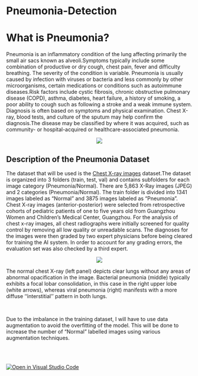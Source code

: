 # Pneumonia-Detection

<h1><b>What is Pneumonia? </b></h1>

Pneumonia is an inflammatory condition of the lung affecting primarily the small air sacs known as alveoli.Symptoms typically include some combination of productive or dry cough, chest pain, fever and difficulty breathing. The severity of the condition is variable. Pneumonia is usually caused by infection with viruses or bacteria and less commonly by other microorganisms, certain medications or conditions such as autoimmune diseases.Risk factors include cystic fibrosis, chronic obstructive pulmonary disease (COPD), asthma, diabetes, heart failure, a history of smoking, a poor ability to cough such as following a stroke and a weak immune system. Diagnosis is often based on symptoms and physical examination. Chest X-ray, blood tests, and culture of the sputum may help confirm the diagnosis.The disease may be classified by where it was acquired, such as community- or hospital-acquired or healthcare-associated pneumonia.

<p align="center">
  <img src= "https://github.com/AIBabyTeaching/deep-learning-project-HazemAbdelghafar/assets/114096531/1f705d68-618f-4be7-a057-5dd5f571c355">
</p>

<h2>Description of the Pneumonia Dataset</h2>

The dataset that will be used is the <a href="https://www.kaggle.com/datasets/paultimothymooney/chest-xray-pneumonia/">Chest X-ray images</a> dataset.The dataset is organized into 3 folders (train, test, val) and contains subfolders for each image category (Pneumonia/Normal). There are 5,863 X-Ray images (JPEG) and 2 categories (Pneumonia/Normal). The train folder is divided into 1341 images labeled as “Normal” and 3875 images labeled as “Pneumonia”. Chest X-ray images (anterior-posterior) were selected from retrospective cohorts of pediatric patients of one to five years old from Guangzhou Women and Children’s Medical Center, Guangzhou. For the analysis of chest x-ray images, all chest radiographs were initially screened for quality control by removing all low quality or unreadable scans. The diagnoses for the images were then graded by two expert physicians before being cleared for training the AI system. In order to account for any grading errors, the evaluation set was also checked by a third expert.

<p align="center">
  <img src= "https://github.com/AIBabyTeaching/deep-learning-project-HazemAbdelghafar/assets/114096531/f1cc483e-6b52-425e-8d66-df09b516b139">
</p>

The normal chest X-ray (left panel) depicts clear lungs without any areas of abnormal opacification in the image. Bacterial pneumonia (middle) typically exhibits a focal lobar consolidation, in this case in the right upper lobe (white arrows), whereas viral pneumonia (right) manifests with a more diffuse ‘‘interstitial’’ pattern in both lungs.

<br>

Due to the imbalance in the training dataset, I will have to use data augmentation to avoid the overfitting of the model. This will be done to increase the number of “Normal” labelled images using various augmentation techniques.

<br><br>



[![Open in Visual Studio Code](https://classroom.github.com/assets/open-in-vscode-718a45dd9cf7e7f842a935f5ebbe5719a5e09af4491e668f4dbf3b35d5cca122.svg)](https://classroom.github.com/online_ide?assignment_repo_id=12711583&assignment_repo_type=AssignmentRepo)
